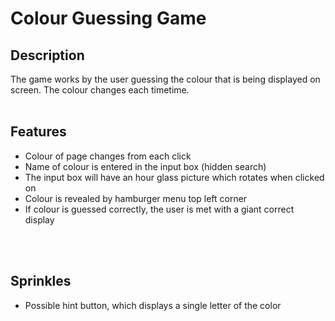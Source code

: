 # Colour Guessing Game 

## Description

The game works by the user guessing the colour that is being displayed on screen.
The colour changes each timetime.
<br>
<br>

## Features

- Colour of page changes from each click 
- Name of colour is entered in the input box (hidden search)
- The input box will have an hour glass picture which rotates when clicked on 
- Colour is revealed by hamburger menu top left corner
- If colour is guessed correctly, the user is met with a giant correct display 
<br>
<br>

## Sprinkles

- Possible hint button, which displays a single letter of the color 